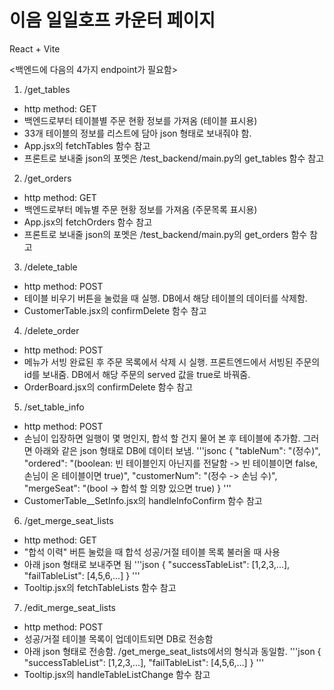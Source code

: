 # 이음 일일호프 카운터 페이지

React + Vite

<백엔드에 다음의 4가지 endpoint가 필요함>

1. /get_tables

-   http method: GET
-   백엔드로부터 테이블별 주문 현황 정보를 가져옴 (테이블 표시용)
-   33개 테이블의 정보를 리스트에 담아 json 형태로 보내줘야 함.
-   App.jsx의 fetchTables 함수 참고
-   프론트로 보내줄 json의 포멧은 /test_backend/main.py의 get_tables 함수 참고

2. /get_orders

-   http method: GET
-   백엔드로부터 메뉴별 주문 현황 정보를 가져옴 (주문목록 표시용)
-   App.jsx의 fetchOrders 함수 참고
-   프론트로 보내줄 json의 포멧은 /test_backend/main.py의 get_orders 함수 참고

3. /delete_table

-   http method: POST
-   테이블 비우기 버튼을 눌렀을 때 실행. DB에서 해당 테이블의 데이터를 삭제함.
-   CustomerTable.jsx의 confirmDelete 함수 참고

4. /delete_order

-   http method: POST
-   메뉴가 서빙 완료된 후 주문 목록에서 삭제 시 실행. 프론트엔드에서 서빙된 주문의 id를 보내줌. DB에서 해당 주문의 served 값을 true로 바꿔줌.
-   OrderBoard.jsx의 confirmDelete 함수 참고

5. /set_table_info

-   http method: POST
-   손님이 입장하면 일행이 몇 명인지, 합석 할 건지 물어 본 후 테이블에 추가함. 그러면 아래와 같은 json 형태로 DB에 데이터 보냄.
    '''jsonc
    {
    "tableNum": "(정수)",
    "ordered": "(boolean: 빈 테이블인지 아닌지를 전달함 -> 빈 테이블이면 false, 손님이 온 테이블이면 true)",
    "customerNum": "(정수 -> 손님 수)",
    "mergeSeat": "(bool -> 합석 할 의향 있으면 true)
    }
    '''
-   CustomerTable\_\_SetInfo.jsx의 handleInfoConfirm 함수 참고

6. /get_merge_seat_lists

-   http method: GET
-   "합석 이력" 버튼 눌렀을 때 합석 성공/거절 테이블 목록 불러올 때 사용
-   아래 json 형태로 보내주면 됨
    '''json
    {
    "successTableList": [1,2,3,...],
    "failTableList": [4,5,6,...]
    }
    '''
-   Tooltip.jsx의 fetchTableLists 함수 참고

7. /edit_merge_seat_lists

-   http method: POST
-   성공/거절 테이블 목록이 업데이트되면 DB로 전송함
-   아래 json 형태로 전송함. /get_merge_seat_lists에서의 형식과 동일함.
    '''json
    {
    "successTableList": [1,2,3,...],
    "failTableList": [4,5,6,...]
    }
    '''
-   Tooltip.jsx의 handleTableListChange 함수 참고
